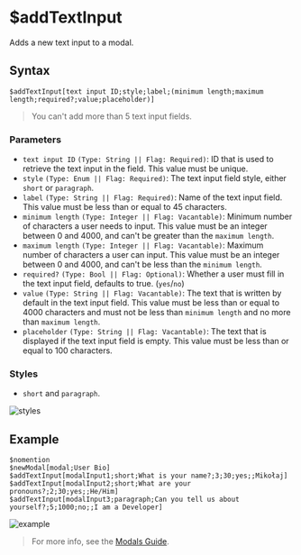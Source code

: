 # $addTextInput
Adds a new text input to a modal.

## Syntax
```
$addTextInput[text input ID;style;label;(minimum length;maximum length;required?;value;placeholder)]
```
> You can't add more than 5 text input fields.

### Parameters
- `text input ID` `(Type: String || Flag: Required)`: ID that is used to retrieve the text input in the field. This value must be unique.
- `style` `(Type: Enum || Flag: Required)`: The text input field style, either `short` or `paragraph`.
- `label` `(Type: String || Flag: Required)`: Name of the text input field. This value must be less than or equal to 45 characters.
- `minimum length` `(Type: Integer || Flag: Vacantable)`: Minimum number of characters a user needs to input. This value must be an integer between 0 and 4000, and can't be greater than the `maximum length`.
- `maximum length` `(Type: Integer || Flag: Vacantable)`: Maximum number of characters a user can input. This value must be an integer between 0 and 4000, and can't be less than the `minimum length`.  
- `required?` `(Type: Bool || Flag: Optional)`: Whether a user must fill in the text input field, defaults to true. (`yes`/`no`)
- `value` `(Type: String || Flag: Vacantable)`: The text that is written by default in the text input field. This value must be less than or equal to 4000 characters and must not be less than `minimum length` and no more than `maximum length`.
- `placeholder` `(Type: String || Flag: Vacantable)`: The text that is displayed if the text input field is empty. This value must be less than or equal to 100 characters.

### Styles
- `short` and `paragraph`.

![styles](https://user-images.githubusercontent.com/113303649/209936324-5a9f1d2b-8eea-48d4-b3cb-749a6d68c2d2.png)


## Example
```
$nomention
$newModal[modal;User Bio]
$addTextInput[modalInput1;short;What is your name?;3;30;yes;;Mikołaj]
$addTextInput[modalInput2;short;What are your pronouns?;2;30;yes;;He/Him]
$addTextInput[modalInput3;paragraph;Can you tell us about yourself?;5;1000;no;;I am a Developer]
```
![example](https://user-images.githubusercontent.com/113303649/209936030-02352d16-a81f-486f-aa32-839c82f4fa6d.png)

> For more info, see the [Modals Guide](../guides/general/interactions/modals/aboutModals.md).
